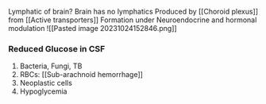 Lymphatic of brain?  Brain has no lymphatics
Produced by [[Choroid plexus]] from [[Active transporters]]
Formation under Neuroendocrine and hormonal modulation
![[Pasted image 20231024152846.png]]

### Reduced Glucose in CSF
1. Bacteria, Fungi, TB
2. RBCs: [[Sub-arachnoid hemorrhage]]
3. Neoplastic cells
4. Hypoglycemia

